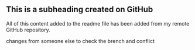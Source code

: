 ## This is a subheading created on GitHub

All of this content added to the readme file has been added from my remote GitHub repository.


changes from someone else to check the brench and conflict

